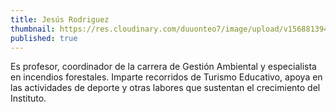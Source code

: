 ```yaml
---
title: Jesús Rodriguez
thumbnail: https://res.cloudinary.com/duuonteo7/image/upload/v1568813940/Profesores%20Instituto/Jesus.jpg
published: true
---
```


Es profesor, coordinador de la carrera de Gestión Ambiental y especialista en incendios forestales. Imparte recorridos de Turismo Educativo, apoya en las actividades de deporte y otras labores que sustentan el crecimiento del Instituto.
